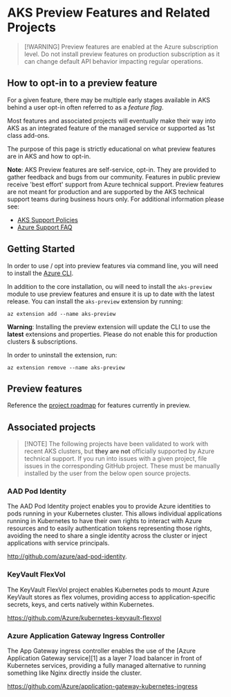 # AKS Preview Features and Related Projects

> [!WARNING] Preview features are enabled at the Azure
subscription level. Do not install preview features on production subscription
as it can change default API behavior impacting regular operations.

## How to opt-in to a preview feature
For a given feature, there may be multiple early stages available in AKS
behind a user opt-in often referred to as a *feature flag*.

Most features and associated projects will eventually make
their way into AKS as an integrated feature of the managed service or supported as 1st class add-ons.

The purpose of this page is strictly educational on what preview features are in AKS and how to opt-in.

**Note**: AKS Preview features are self-service, opt-in. They are provided to
gather feedback and bugs from our community. Features in public preview receive 'best effort' support from Azure technical support. Preview features are not meant for
production and are supported by the AKS technical support teams during business
hours only. For additional information please see:

* [AKS Support Policies](https://docs.microsoft.com/en-us/azure/aks/support-policies)
* [Azure Support FAQ](https://azure.microsoft.com/en-us/support/faq/)

## Getting Started

In order to use / opt into preview features via command line, you will need to install the [Azure CLI](https://docs.microsoft.com/en-us/cli/azure/install-azure-cli?view=azure-cli-latest).

In addition to the core installation, ou will need to install the `aks-preview` module to use preview features and ensure it is up to date with the latest release.
You can install the `aks-preview` extension by running:

```
az extension add --name aks-preview
```

**Warning**: Installing the preview extension will update the CLI to use the
**latest** extensions and properties. Please do not enable this for production
clusters & subscriptions.

In order to uninstall the extension, run:

```
az extension remove --name aks-preview
```

## Preview features

Reference the [project roadmap](https://github.com/Azure/AKS/projects/1#column-5273286) for features currently in preview.

## Associated projects

> [!NOTE] The following projects have been validated to work with
recent AKS clusters, but **they are not** officially supported by Azure technical
support. If you run into issues with a given project, file issues in the corresponding GitHub
project. These must be manually installed by the user from the below open source projects.

### AAD Pod Identity

The AAD Pod Identity project enables you to provide Azure identities to pods
running in your Kubernetes cluster. This allows individual applications running
in Kubernetes to have their own rights to interact with Azure resources and to
easily authentication tokens representing those rights, avoiding the need to
share a single identity across the cluster or inject applications with service
principals.

http://github.com/azure/aad-pod-identity.

### KeyVault FlexVol

The KeyVault FlexVol project enables Kubernetes pods to mount Azure KeyVault
stores as flex volumes, providing access to application-specific secrets, keys,
and certs natively within Kubernetes.

https://github.com/Azure/kubernetes-keyvault-flexvol

### Azure Application Gateway Ingress Controller

The App Gateway ingress controller enables the use of the
[Azure Application Gateway service][1] as a layer 7 load balancer in front of
Kubernetes services, providing a fully managed alternative to running something
like Nginx directly inside the cluster.

https://github.com/Azure/application-gateway-kubernetes-ingress